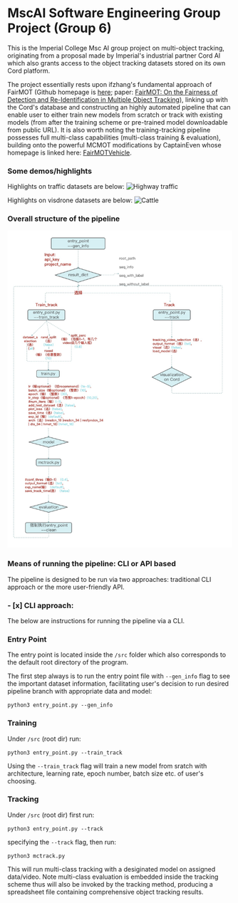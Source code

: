 # MscAI Software Engineering Group Project (Group 6)
This is the Imperial College Msc AI group project on multi-object tracking, originating from a proposal made by Imperial's industrial partner Cord AI which also grants access to the object tracking datasets stored on its own Cord platform. 

The project essentially rests upon ifzhang's fundamental approach of FairMOT (Github homepage is [here](https://github.com/ifzhang/FairMOT); paper: [FairMOT: On the Fairness of Detection and Re-Identification in Multiple Object Tracking](https://arxiv.org/pdf/2004.01888v5.pdf)), linking up with the Cord's database and constructing an highly automated pipeline that can enable user to either train new models from scratch or track with existing models (from after the training scheme or pre-trained model downloadable from public URL). It is also worth noting the training-tracking pipeline possesses full multi-class capabilities (multi-class training & evaluation), building onto the powerful MCMOT modifications by CaptainEven whose homepage is linked here: [FairMOTVehicle](https://github.com/CaptainEven/FairMOTVehicle).

### Some demos/highlights
Highlights on traffic datasets are below:
![Highway traffic](demos/Highway_traffic.gif)

Highlights on visdrone datasets are below:
![Cattle](demos/cattle.gif)

### Overall structure of the pipeline
![pipeline structure overview](demos/pipeline_structure_overview.jpg)


### Means of running the pipeline: CLI or API based 
The pipeline is designed to be run via two approaches: traditional CLI approach or the more user-friendly API.

### - [x] CLI approach:
The below are instructions for running the pipeline via a CLI.

### Entry Point
The entry point is located inside the `/src` folder which also corresponds to the default root directory of the program.

The first step always is to run the entry point file with `--gen_info` flag to see the important dataset information, facilitating user's decision to run desired pipeline branch with appropriate data and model:

    python3 entry_point.py --gen_info


### Training
Under `/src` (root dir) run:

    python3 entry_point.py --train_track

Using the `--train_track` flag will train a new model from sratch with architecture, learning rate, epoch number, batch size etc. of user's choosing.


### Tracking
Under `/src` (root dir) first run:

    python3 entry_point.py --track

specifying the `--track` flag, then run:

    python3 mctrack.py

This will run multi-class tracking with a desiginated model on assigned data/video. Note multi-class evaluation is embedded inside the tracking scheme thus will also be invoked by the tracking method, producing a spreadsheet file containing comprehensive object tracking results.

